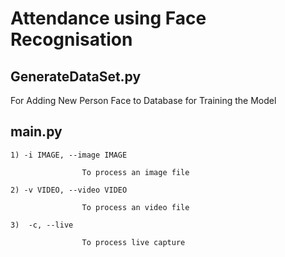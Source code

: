 # Attendance using Face Recognisation

## GenerateDataSet.py

For Adding New Person Face to Database for Training the Model

## main.py
	1) -i IMAGE, --image IMAGE

                    To process an image file
	
	2) -v VIDEO, --video VIDEO
    
                    To process an video file
	
	3)  -c, --live    
	
			        To process live capture